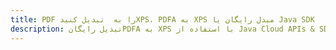 ---title: PDF را به  تبدیل کنیدXPS، PDFA به XPS مبدل رایگان یا Java SDKdescription: تبدیل رایگانPDFA به XPS با استفاده از Java Cloud APIs & SDK همچنین اسناد PDF را در Cloud ایجاد، ویرایش و رندر کنید.---